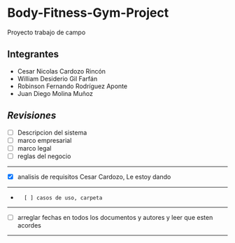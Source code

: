 ﻿# Body-Fitness-Gym-Project
Proyecto trabajo de campo

## Integrantes

* Cesar Nicolas Cardozo Rincón
* William Desiderio Gil Farfán
* Robinson Fernando Rodríguez Aponte
* Juan Diego Molina Muñoz

*Revisiones*
-----------------------------------------------------
-	[ ] Descripcion del sistema
-	[ ] marco empresarial
-	[ ] marco legal 
-	[ ] reglas del negocio
-----------------------------------------------------
-	[x] analisis de requisitos Cesar Cardozo, Le estoy dando
-----------------------------------------------------
-       [ ] casos de uso, carpeta
-----------------------------------------------------
-	[ ] arreglar fechas en todos los documentos y autores y leer que esten acordes

---------------------------------------------------------------
